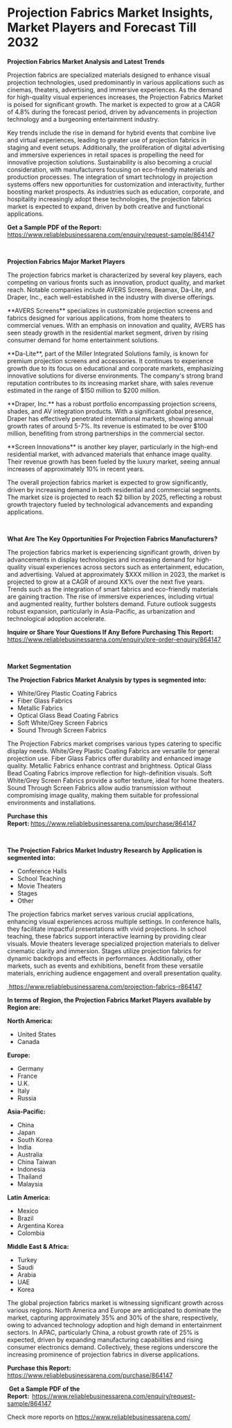 <p><h1>Projection Fabrics Market Insights, Market Players and Forecast Till 2032</h1></p><p><strong>Projection Fabrics Market Analysis and Latest Trends</strong></p>
<p><p>Projection fabrics are specialized materials designed to enhance visual projection technologies, used predominantly in various applications such as cinemas, theaters, advertising, and immersive experiences. As the demand for high-quality visual experiences increases, the Projection Fabrics Market is poised for significant growth. The market is expected to grow at a CAGR of 4.8% during the forecast period, driven by advancements in projection technology and a burgeoning entertainment industry.</p><p>Key trends include the rise in demand for hybrid events that combine live and virtual experiences, leading to greater use of projection fabrics in staging and event setups. Additionally, the proliferation of digital advertising and immersive experiences in retail spaces is propelling the need for innovative projection solutions. Sustainability is also becoming a crucial consideration, with manufacturers focusing on eco-friendly materials and production processes. The integration of smart technology in projection systems offers new opportunities for customization and interactivity, further boosting market prospects. As industries such as education, corporate, and hospitality increasingly adopt these technologies, the projection fabrics market is expected to expand, driven by both creative and functional applications.</p></p>
<p><strong>Get a Sample PDF of the Report:&nbsp;</strong> <a href="https://www.reliablebusinessarena.com/enquiry/request-sample/864147?utm_campaign=2095&utm_medium=2&utm_source=Github&utm_content=ia&utm_term=08022025&utm_id=projection-fabrics">https://www.reliablebusinessarena.com/enquiry/request-sample/864147</a></p>
<p>&nbsp;</p>
<p><strong>Projection Fabrics Major Market Players</strong></p>
<p><p>The projection fabrics market is characterized by several key players, each competing on various fronts such as innovation, product quality, and market reach. Notable companies include AVERS Screens, Beamax, Da-Lite, and Draper, Inc., each well-established in the industry with diverse offerings.</p><p>**AVERS Screens** specializes in customizable projection screens and fabrics designed for various applications, from home theaters to commercial venues. With an emphasis on innovation and quality, AVERS has seen steady growth in the residential market segment, driven by rising consumer demand for home entertainment solutions.</p><p>**Da-Lite**, part of the Miller Integrated Solutions family, is known for premium projection screens and accessories. It continues to experience growth due to its focus on educational and corporate markets, emphasizing innovative solutions for diverse environments. The company's strong brand reputation contributes to its increasing market share, with sales revenue estimated in the range of $150 million to $200 million.</p><p>**Draper, Inc.** has a robust portfolio encompassing projection screens, shades, and AV integration products. With a significant global presence, Draper has effectively penetrated international markets, showing annual growth rates of around 5-7%. Its revenue is estimated to be over $100 million, benefiting from strong partnerships in the commercial sector.</p><p>**Screen Innovations** is another key player, particularly in the high-end residential market, with advanced materials that enhance image quality. Their revenue growth has been fueled by the luxury market, seeing annual increases of approximately 10% in recent years.</p><p>The overall projection fabrics market is expected to grow significantly, driven by increasing demand in both residential and commercial segments. The market size is projected to reach $2 billion by 2025, reflecting a robust growth trajectory fueled by technological advancements and expanding applications.</p></p>
<p>&nbsp;</p>
<p><strong>What Are The Key Opportunities For Projection Fabrics Manufacturers?</strong></p>
<p><p>The projection fabrics market is experiencing significant growth, driven by advancements in display technologies and increasing demand for high-quality visual experiences across sectors such as entertainment, education, and advertising. Valued at approximately $XXX million in 2023, the market is projected to grow at a CAGR of around XX% over the next five years. Trends such as the integration of smart fabrics and eco-friendly materials are gaining traction. The rise of immersive experiences, including virtual and augmented reality, further bolsters demand. Future outlook suggests robust expansion, particularly in Asia-Pacific, as urbanization and technological adoption accelerate.</p></p>
<p><strong>Inquire or Share Your Questions If Any Before Purchasing This Report:</strong> <a href="https://www.reliablebusinessarena.com/enquiry/pre-order-enquiry/864147?utm_campaign=2095&utm_medium=2&utm_source=Github&utm_content=ia&utm_term=08022025&utm_id=projection-fabrics">https://www.reliablebusinessarena.com/enquiry/pre-order-enquiry/864147</a></p>
<p>&nbsp;</p>
<p><strong>Market Segmentation</strong></p>
<p><strong>The Projection Fabrics Market Analysis by types is segmented into:</strong></p>
<p><ul><li>White/Grey Plastic Coating Fabrics</li><li>Fiber Glass Fabrics</li><li>Metallic Fabrics</li><li>Optical Glass Bead Coating Fabrics</li><li>Soft White/Grey Screen Fabrics</li><li>Sound Through Screen Fabrics</li></ul></p>
<p><p>The Projection Fabrics market comprises various types catering to specific display needs. White/Grey Plastic Coating Fabrics are versatile for general projection use. Fiber Glass Fabrics offer durability and enhanced image quality. Metallic Fabrics enhance contrast and brightness. Optical Glass Bead Coating Fabrics improve reflection for high-definition visuals. Soft White/Grey Screen Fabrics provide a softer texture, ideal for home theaters. Sound Through Screen Fabrics allow audio transmission without compromising image quality, making them suitable for professional environments and installations.</p></p>
<p><strong>Purchase this Report:&nbsp;</strong><a href="https://www.reliablebusinessarena.com/purchase/864147?utm_campaign=2095&utm_medium=2&utm_source=Github&utm_content=ia&utm_term=08022025&utm_id=projection-fabrics">https://www.reliablebusinessarena.com/purchase/864147</a></p>
<p>&nbsp;</p>
<p><strong>The Projection Fabrics Market Industry Research by Application is segmented into:</strong></p>
<p><ul><li>Conference Halls</li><li>School Teaching</li><li>Movie Theaters</li><li>Stages</li><li>Other</li></ul></p>
<p><p>The projection fabrics market serves various crucial applications, enhancing visual experiences across multiple settings. In conference halls, they facilitate impactful presentations with vivid projections. In school teaching, these fabrics support interactive learning by providing clear visuals. Movie theaters leverage specialized projection materials to deliver cinematic clarity and immersion. Stages utilize projection fabrics for dynamic backdrops and effects in performances. Additionally, other markets, such as events and exhibitions, benefit from these versatile materials, enriching audience engagement and overall presentation quality.</p></p>
<p><a href="https://www.reliablebusinessarena.com/projection-fabrics-r864147?utm_campaign=2095&utm_medium=2&utm_source=Github&utm_content=ia&utm_term=08022025&utm_id=projection-fabrics">&nbsp;https://www.reliablebusinessarena.com/projection-fabrics-r864147</a></p>
<p><strong>In terms of Region, the Projection Fabrics Market Players available by Region are:</strong></p>
<p>
    <p> <strong> North America: </strong>
        <ul>
            <li>United States</li>
            <li>Canada</li>
        </ul>
        </p> 
    <p> <strong> Europe: </strong>
        <ul>
            <li>Germany</li>
            <li>France</li>
            <li>U.K.</li>
            <li>Italy</li>
            <li>Russia</li>
        </ul>
        </p> 
    <p> <strong> Asia-Pacific: </strong>
        <ul>
            <li>China</li>
            <li>Japan</li>
            <li>South Korea</li>
            <li>India</li>
            <li>Australia</li>
            <li>China Taiwan</li>
            <li>Indonesia</li>
            <li>Thailand</li>
            <li>Malaysia</li>
        </ul>
        </p> 
    <p> <strong> Latin America: </strong>
        <ul>
            <li>Mexico</li>
            <li>Brazil</li>
            <li>Argentina Korea</li>
            <li>Colombia</li>
        </ul>
        </p> 
    <p> <strong> Middle East & Africa: </strong>
        <ul>
            <li>Turkey</li>
            <li>Saudi</li>
            <li>Arabia</li>
            <li>UAE</li>
            <li>Korea</li>
        </ul>
    </p>
    </p>
<p><p>The global projection fabrics market is witnessing significant growth across various regions. North America and Europe are anticipated to dominate the market, capturing approximately 35% and 30% of the share, respectively, owing to advanced technology adoption and high demand in entertainment sectors. In APAC, particularly China, a robust growth rate of 25% is expected, driven by expanding manufacturing capabilities and rising consumer electronics demand. Collectively, these regions underscore the increasing prominence of projection fabrics in diverse applications.</p></p>
<p><strong>Purchase this Report: </strong><a href="https://www.reliablebusinessarena.com/purchase/864147?utm_campaign=2095&utm_medium=2&utm_source=Github&utm_content=ia&utm_term=08022025&utm_id=projection-fabrics">https://www.reliablebusinessarena.com/purchase/864147</a></p>
<p>&nbsp;<strong>Get a Sample PDF of the Report:&nbsp;&nbsp;</strong><a href="https://www.reliablebusinessarena.com/enquiry/request-sample/864147?utm_campaign=2095&utm_medium=2&utm_source=Github&utm_content=ia&utm_term=08022025&utm_id=projection-fabrics">https://www.reliablebusinessarena.com/enquiry/request-sample/864147</a></p>
<p><strong></strong></p>
<p>Check more reports on <a href="https://www.reliablebusinessarena.com/?utm_campaign=2095&utm_medium=2&utm_source=Github&utm_content=ia&utm_term=08022025&utm_id=projection-fabrics">https://www.reliablebusinessarena.com/</a></p>